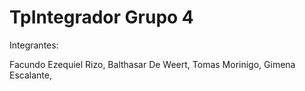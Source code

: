 # TpIntegrador Grupo 4

Integrantes:

Facundo Ezequiel Rizo,
Balthasar De Weert,
Tomas Morinigo,
Gimena Escalante,
